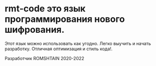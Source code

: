 # rmt-code это язык программирования нового шифрования.
Этот язык можно использовать как угодно.
Легко выучить и начать разработку.
Отличная оптимизация и стиль кода!.

Разработчик ROMSHTAIN 2020-2022
